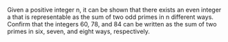 Given a positive integer n, it can be shown that there exists an even integer a that is representable as the sum of two odd primes in n different ways. Confirm that the integers 60, 78, and 84 can be written as the sum of two primes in six, seven, and eight ways, respectively.